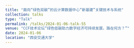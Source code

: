```yaml
---
title: "面向“绿色双碳”的云计算数据中心“新基建”关键技术与系统"
collection: talks
type: "Talk"
permalink: /talks/2024-01-06-talk-55
venue: "CCF技术论坛“绿色低碳助力数字经济可持续发展，路在何方？”"
date: 2024-01-06
location: "西安交通大学"
---
```

